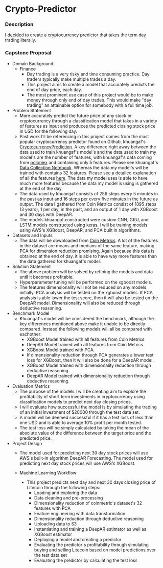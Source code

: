 # Crypto-Predictor

### Description

I decided to create a cryptocurrency predictor that takes the term day trading literally.  

### Capstone Proposal

- Domain Background
  - Finance
    - Day trading is a very risky and time consuming practice. Day traders typically make multiple trades a day.  
    - This project aims to create a model that accurately predicts the end of day price, each day.
    - The most prominent use case of this project would be to make money through only end of day trades. This would make "day trading" an attainable option for somebody with a full time job. 
- Problem Statement
  - More accurately predict the future price of any stock or cryptocurrency through a classification model that takes in a variety of features as input and produces the predicted closing stock price in USD for the following day.
  - Past work I'll be referencing in this project comes from the most popular cryptocurrency predictor found on Github, khuangaf's [CryptocurrencyPrediction](https://github.com/khuangaf/CryptocurrencyPrediction). A key difference right away between the data used to train khuangaf's model's and the data used to train my model's are the number of features, with khuangaf's data coming from [poloniex](https://docs.poloniex.com/#introduction) and containing only 5 features. Please see khuangaf's [Data Collection Notebook](https://github.com/khuangaf/CryptocurrencyPrediction/blob/master/DataCollection.ipynb). Whereas the data my model's will be trained with contains 32 features. Please see a detailed explanation of all the features [here](https://coinmetrics.io/community-data-dictionary/). The data my model uses is able to have much more features because the data my model is using is gathered at the end of the day.
  - The data used by khuangaf consists of 256 steps every 5 minutes in the past as input and 16 steps per every five minutes in the future as output. The data I gathered from Coin Metrics consist of 1095 steps (3 years), 1 per day, in the past, and an output of 1 day with XGBoost and 30 days with DeepAR.
  - The models khuangaf constructed were custom CNN, GRU, and LSTM models constructed using keras. I will be training models using AWS's XGBoost, DeepAR, and PCA built in algorithms.
- Datasets and Inputs
  - The data will be downloaded from [Coin Metrics](https://coinmetrics.io/data-downloads/). A lot of the features in the dataset are means and medians of the same feature, making PCA for dimension reduction promising. Again because this data is obtained at the end of day, it is able to have way more features than the data gathered for khuangaf's model.
- Solution Statement
  - The above problem will be solved by refining the models and data until it becomes profitable. 
  - Hyperparameter tuning will be performed on the xgboost models.  
  - The features dimensionality will not be reduced on any models initially. PCA analysis will be tested on the xgboost models. If PCA analysis is able lower the test score, then it will also be tested on the DeepAR model. Dimensionality will also be reduced through deductive reasoning.   
- Benchmark Model
  - Khuangaf's model will be considered the benchmark, although the key differences mentioned above make it unable to be directly compared. Instead the following models will all be compared with eachother:
    - XGBoost Model trained with all features from Coin Metrics
    - DeepAR Model trained with all features from Coin Metrics
    - XGBoost Model trained with PCA.
    - If dimensionality reduction through PCA generates a lower test loss for XGBoost, then it will also be done for a DeepAR model.
    - XGBoost Model trained with dimensionality reduction through deductive reasoning.
    - DeepAR Model trained with dimensionality reduction through deductive reasoning.
- Evaluation Metrics
  - The purpose of the models I will be creating aim to explore the profitability of short term investments in cryptocurrency using classification models to predict next day closing prices. 
  - I will evaluate how successful the model is by simulating the trading of an initial investment of $20000 through the test data set.
  - A model will be deemed successful if it has a test loss of less than one USD and is able to average 10% profit per month tested. 
  - The test loss will be simply calculated by taking the mean of the absolute value of the difference between the target price and the predicted price.
- Project Design
  - The model used for predicting next 30 day stock prices will use AWS's built-in algorithm DeepAR Forecasting. The model used for predicting next day stock prices will use AWS's XGBoost. 

  - Machine Learning Workflow

    - This project predicts next day and next 30 days closing price of Litecoin through the following steps:
      * Loading and exploring the data
      * Data cleaning and pre-processing
      * Dimensionality reduction of coinmetric's dataset's 32 features with PCA
      * Feature engineering with data transformation
      * Dimensionality reduction through deductive reasoning
      * Uploading data to S3
      * Instantiating and training a DeepAR estimator as well as XGBoost estimator
      * Deploying a model and creating a predictor
      * Evaluating the predictor's profitability through simulating buying and selling Litecoin based on model predictions over the test data set
      * Evaluating the predictor by calculating the test loss
